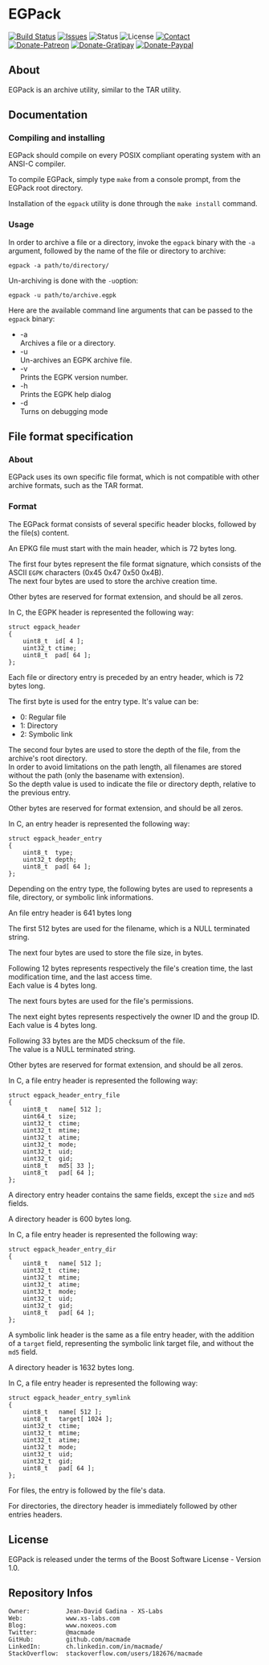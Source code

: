 EGPack
======

[![Build Status](https://img.shields.io/travis/macmade/EGPack.svg?branch=master&style=flat)](https://travis-ci.org/macmade/EGPack)
[![Issues](http://img.shields.io/github/issues/macmade/EGPack.svg?style=flat)](https://github.com/macmade/EGPack/issues)
![Status](https://img.shields.io/badge/status-inactive-lightgray.svg?style=flat)
![License](https://img.shields.io/badge/license-boost-brightgreen.svg?style=flat)
[![Contact](https://img.shields.io/badge/contact-@macmade-blue.svg?style=flat)](https://twitter.com/macmade)  
[![Donate-Patreon](https://img.shields.io/badge/donate-patreon-yellow.svg?style=flat)](https://patreon.com/macmade)
[![Donate-Gratipay](https://img.shields.io/badge/donate-gratipay-yellow.svg?style=flat)](https://www.gratipay.com/macmade)
[![Donate-Paypal](https://img.shields.io/badge/donate-paypal-yellow.svg?style=flat)](https://paypal.me/xslabs)

About
-----

EGPack is an archive utility, similar to the TAR utility.  

Documentation
-------------

### Compiling and installing

EGPack should compile on every POSIX compliant operating system with an ANSI-C
compiler.

To compile EGPack, simply type `make` from a console prompt, from the EGPack
root directory.

Installation of the `egpack` utility is done through the `make install`
command.

### Usage

In order to archive a file or a directory, invoke the `egpack` binary with the
`-a` argument, followed by the name of the file or directory to archive:

    egpack -a path/to/directory/

Un-archiving is done with the `-u`option:

    egpack -u path/to/archive.egpk

Here are the available command line arguments that can be passed to the `egpack`
binary:

*   -a                                                                          
    Archives a file or a directory.
*   -u                                                                          
    Un-archives an EGPK archive file.
*   -v                                                                          
    Prints the EGPK version number.
*   -h                                                                          
    Prints the EGPK help dialog
*   -d                                                                          
    Turns on debugging mode

File format specification
-------------------------

### About

EGPack uses its own specific file format, which is not compatible with other
archive formats, such as the TAR format.

### Format

The EGPack format consists of several specific header blocks, followed by the
file(s) content.

An EPKG file must start with the main header, which is 72 bytes long.

The first four bytes represent the file format signature, which consists of
the ASCII `EGPK` characters (0x45 0x47 0x50 0x4B).  
The next four bytes are used to store the archive creation time.

Other bytes are reserved for format extension, and should be all zeros.

In C, the EGPK header is represented the following way:

    struct egpack_header
    {
        uint8_t  id[ 4 ];
        uint32_t ctime;
        uint8_t  pad[ 64 ];
    };

Each file or directory entry is preceded by an entry header, which is 72 bytes
long.

The first byte is used for the entry type. It's value can be:

*   0:  Regular file
*   1:  Directory
*   2:  Symbolic link

The second four bytes are used to store the depth of the file, from the
archive's root directory.                                                       
In order to avoid limitations on the path length, all filenames are stored
without the path (only the basename with extension).                            
So the depth value is used to indicate the file or directory depth, relative
to the previous entry.

Other bytes are reserved for format extension, and should be all zeros.

In C, an entry header is represented the following way:

    struct egpack_header_entry
    {
        uint8_t  type;
        uint32_t depth;
        uint8_t  pad[ 64 ];
    };

Depending on the entry type, the following bytes are used to represents a file,
directory, or symbolic link informations.

An file entry header is 641 bytes long

The first 512 bytes are used for the filename, which is a NULL terminated
string.

The next four bytes are used to store the file size, in bytes.

Following 12 bytes represents respectively the file's creation time, the last
modification time, and the last access time.                                    
Each value is 4 bytes long.

The next fours bytes are used for the file's permissions.

The next eight bytes represents respectively the owner ID and the group ID.     
Each value is 4 bytes long.

Following 33 bytes are the MD5 checksum of the file.                            
The value is a NULL terminated string.

Other bytes are reserved for format extension, and should be all zeros.

In C, a file entry header is represented the following way:

    struct egpack_header_entry_file
    {
        uint8_t   name[ 512 ];
        uint64_t  size;
        uint32_t  ctime;
        uint32_t  mtime;
        uint32_t  atime;
        uint32_t  mode;
        uint32_t  uid;
        uint32_t  gid;
        uint8_t   md5[ 33 ];
        uint8_t   pad[ 64 ];
    };

A directory entry header contains the same fields, except the `size` and `md5`
fields.

A directory header is 600 bytes long.

In C, a file entry header is represented the following way:

    struct egpack_header_entry_dir
    {
        uint8_t   name[ 512 ];
        uint32_t  ctime;
        uint32_t  mtime;
        uint32_t  atime;
        uint32_t  mode;
        uint32_t  uid;
        uint32_t  gid;
        uint8_t   pad[ 64 ];
    };

A symbolic link header is the same as a file entry header, with the addition of
a `target` field, representing the symbolic link target file, and without the
`md5` field.

A directory header is 1632 bytes long.

In C, a file entry header is represented the following way:

    struct egpack_header_entry_symlink
    {
        uint8_t   name[ 512 ];
        uint8_t   target[ 1024 ];
        uint32_t  ctime;
        uint32_t  mtime;
        uint32_t  atime;
        uint32_t  mode;
        uint32_t  uid;
        uint32_t  gid;
        uint8_t   pad[ 64 ];
    };

For files, the entry is followed by the file's data.

For directories, the directory header is immediately followed by other entries
headers.

License
-------

EGPack is released under the terms of the Boost Software License - Version 1.0.

Repository Infos
----------------

    Owner:			Jean-David Gadina - XS-Labs
    Web:			www.xs-labs.com
    Blog:			www.noxeos.com
    Twitter:		@macmade
    GitHub:			github.com/macmade
    LinkedIn:		ch.linkedin.com/in/macmade/
    StackOverflow:	stackoverflow.com/users/182676/macmade